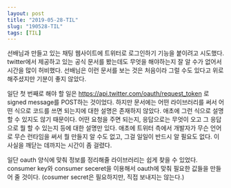 ```yaml
---
layout: post
title: "2019-05-28-TIL"
slug: "190528-TIL"
tags: [TIL]
---
```


선배님과 만들고 있는 채팅 웹사이트에 트위터로 로그인하기 기능을 붙이려고 시도했다. twitter에서 제공하고 있는 공식 문서를 봤는데도 무엇을 해야하는지 잘 알 수가 없어서 시간을 많이 허비했다. 선배님은 이런 문서를 보는 것은 처음이라 그럴 수도 있다고 위로해주셨지만 기분이 좋지 않았다.  

일단 첫 번째로 해야 할 일은 https://api.twitter.com/oauth/request_token 로 signed message를 POST하는 것이었다. 하지만 문서에는 어떤 라이브러리를 써서 어떤 식으로 코드를 쓰면 되는지에 대한 설명은 존재하지 않았다. 애초에 그런 식으로 설명할 수 있지도 않기 때문이다. 어떤 요청을 주면 되는지, 응답으로는 무엇이 오고 그 응답으로 뭘 할 수 있는지 등에 대한 설명만 있다. 애초에 트위터 측에서 개발자가 무슨 언어로 무슨 런타임을 써서 뭘 만들지 알 수도 없고, 그걸 일일이 반드시 알 필요도 없다. 이 사실을 깨닫는 데까지는 시간이 좀 걸렸다. 

일단 oauth 양식에 맞춰 정보를 정리해줄 라이브러리는 쉽게 찾을 수 있었다. consumer key와 consumer seceret을 이용해서 oauth에 맞춰 필요한 값들을 만들어 줄 것이다. (cosumer secret은 필요하지만, 직접 보내지는 않는다.)



